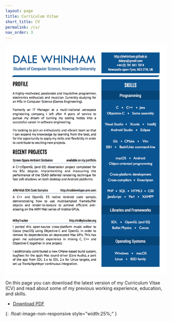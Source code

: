 ```yaml
---
layout: page
title: Curriculum Vitae
short_title: CV
permalink: /cv/
nav_order: 3
---
```


[![cv_screenshot]][cv_pdf]

On this page you can download the latest version of my Curriculum Vitae (CV) and read about some of my previous working experience, education, and skills.

  * [Download PDF][cv_pdf]

[cv_pdf]: /assets/docs/dale_whinham_cv_2017.pdf

[cv_screenshot]: /assets/images/cv.png "Download my CV"
{: .float-image-non-responsive style="width:25%;" }